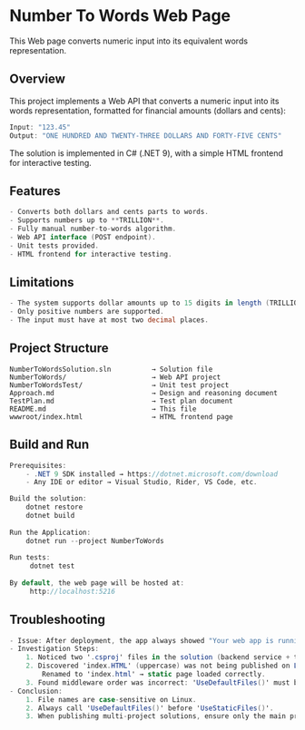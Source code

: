 # Number To Words Web Page
This Web page converts numeric input into its equivalent words representation.

## Overview
This project implements a Web API that converts a numeric input into its words representation, formatted for financial amounts (dollars and cents):
```csharp
Input: "123.45"
Output: "ONE HUNDRED AND TWENTY-THREE DOLLARS AND FORTY-FIVE CENTS"
```
The solution is implemented in C# (.NET 9), with a simple HTML frontend for interactive testing.

## Features
```csharp
- Converts both dollars and cents parts to words.
- Supports numbers up to **TRILLION**.
- Fully manual number-to-words algorithm.
- Web API interface (POST endpoint).
- Unit tests provided.
- HTML frontend for interactive testing.
```
## Limitations
```csharp
- The system supports dollar amounts up to 15 digits in length (TRILLION level).
- Only positive numbers are supported.
- The input must have at most two decimal places.
```

## Project Structure
```plaintext
NumberToWordsSolution.sln          → Solution file
NumberToWords/                     → Web API project
NumberToWordsTest/                 → Unit test project
Approach.md                        → Design and reasoning document
TestPlan.md                        → Test plan document
README.md                          → This file
wwwroot/index.html                 → HTML frontend page
```

## Build and Run
```csharp
Prerequisites:
    - .NET 9 SDK installed → https://dotnet.microsoft.com/download
    - Any IDE or editor → Visual Studio, Rider, VS Code, etc.

Build the solution:
    dotnet restore
    dotnet build
    
Run the Application:
    dotnet run --project NumberToWords
    
Run tests:
     dotnet test
    
By default, the web page will be hosted at:
     http://localhost:5216
```
##  Troubleshooting
```csharp
- Issue: After deployment, the app always showed "Your web app is running and waiting for your content."
- Investigation Steps: 
    1. Noticed two '.csproj' files in the solution (backend service + test). Tried publishing only the backend project → issue persisted.
    2. Discovered 'index.HTML' (uppercase) was not being published on Linux (case-sensitive). 
        Renamed to 'index.html' → static page loaded correctly.
    3. Found middleware order was incorrect: 'UseDefaultFiles()' must be called before 'UseStaticFiles()' 
- Conclusion:
    1. File names are case-sensitive on Linux.  
    2. Always call 'UseDefaultFiles()' before 'UseStaticFiles()'.  
    3. When publishing multi-project solutions, ensure only the main project's output is included.  
```

